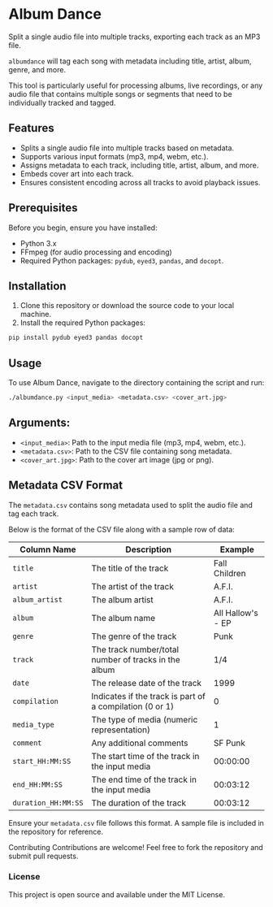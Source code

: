 # Album Dance

Split a single audio file into multiple tracks, exporting each track as an MP3 file.

`albumdance` will tag each song with metadata including title, artist, album, genre, and more.

This tool is particularly useful for processing albums, live recordings, or any audio file that contains multiple songs or segments that need to be individually tracked and tagged.

## Features

- Splits a single audio file into multiple tracks based on metadata.
- Supports various input formats (mp3, mp4, webm, etc.).
- Assigns metadata to each track, including title, artist, album, and more.
- Embeds cover art into each track.
- Ensures consistent encoding across all tracks to avoid playback issues.

## Prerequisites

Before you begin, ensure you have installed:

- Python 3.x
- FFmpeg (for audio processing and encoding)
- Required Python packages: `pydub`, `eyed3`, `pandas`, and `docopt`.

## Installation

1. Clone this repository or download the source code to your local machine.
2. Install the required Python packages:

```bash
pip install pydub eyed3 pandas docopt
```

## Usage

To use Album Dance, navigate to the directory containing the script and run:

```bash
./albumdance.py <input_media> <metadata.csv> <cover_art.jpg>
```

## Arguments:

- `<input_media>`: Path to the input media file (mp3, mp4, webm, etc.).
- `<metadata.csv>`: Path to the CSV file containing song metadata.
- `<cover_art.jpg>`: Path to the cover art image (jpg or png).

## Metadata CSV Format

The `metadata.csv` contains song metadata used to split the audio file and tag each track.

Below is the format of the CSV file along with a sample row of data:

| Column Name         | Description                                              | Example           |
| ------------------- | -------------------------------------------------------- | ----------------- |
| `title`             | The title of the track                                   | Fall Children     |
| `artist`            | The artist of the track                                  | A.F.I.            |
| `album_artist`      | The album artist                                         | A.F.I.            |
| `album`             | The album name                                           | All Hallow's - EP |
| `genre`             | The genre of the track                                   | Punk              |
| `track`             | The track number/total number of tracks in the album     | 1/4               |
| `date`              | The release date of the track                            | 1999              |
| `compilation`       | Indicates if the track is part of a compilation (0 or 1) | 0                 |
| `media_type`        | The type of media (numeric representation)               | 1                 |
| `comment`           | Any additional comments                                  | SF Punk           |
| `start_HH:MM:SS`    | The start time of the track in the input media           | 00:00:00          |
| `end_HH:MM:SS`      | The end time of the track in the input media             | 00:03:12          |
| `duration_HH:MM:SS` | The duration of the track                                | 00:03:12          |

Ensure your `metadata.csv` file follows this format. A sample file is included in the repository for reference.

Contributing
Contributions are welcome! Feel free to fork the repository and submit pull requests.

### License

This project is open source and available under the MIT License.

